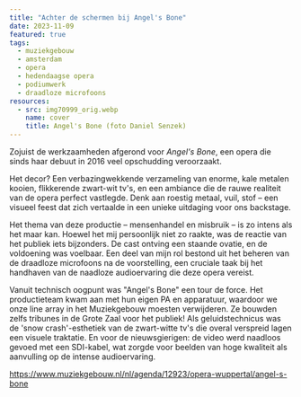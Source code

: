 ```yaml
---
title: "Achter de schermen bij Angel's Bone"
date: 2023-11-09
featured: true
tags:
  - muziekgebouw
  - amsterdam
  - opera
  - hedendaagse opera
  - podiumwerk
  - draadloze microfoons
resources:
  - src: img70999_orig.webp
    name: cover
    title: Angel's Bone (foto Daniel Senzek)
---
```

Zojuist de werkzaamheden afgerond voor _Angel's Bone_, een opera die sinds haar debuut in 2016 veel opschudding veroorzaakt.
<!--more-->
Het decor? Een verbazingwekkende verzameling van enorme, kale metalen kooien, flikkerende zwart-wit tv's, en een ambiance die de rauwe realiteit van de opera perfect vastlegde. Denk aan roestig metaal, vuil, stof – een visueel feest dat zich vertaalde in een unieke uitdaging voor ons backstage.


Het thema van deze productie – mensenhandel en misbruik – is zo intens als het maar kan. Hoewel het mij persoonlijk niet zo raakte, was de reactie van het publiek iets bijzonders. De cast ontving een staande ovatie, en de voldoening was voelbaar. Een deel van mijn rol bestond uit het beheren van de draadloze microfoons na de voorstelling, een cruciale taak bij het handhaven van de naadloze audioervaring die deze opera vereist.

Vanuit technisch oogpunt was "Angel's Bone" een tour de force. Het productieteam kwam aan met hun eigen PA en apparatuur, waardoor we onze line array in het Muziekgebouw moesten verwijderen. Ze bouwden zelfs tribunes in de Grote Zaal voor het publiek! Als geluidstechnicus was de 'snow crash'-esthetiek van de zwart-witte tv's die overal verspreid lagen een visuele traktatie. En voor de nieuwsgierigen: de video werd naadloos gevoed met een SDI-kabel, wat zorgde voor beelden van hoge kwaliteit als aanvulling op de intense audioervaring.

<https://www.muziekgebouw.nl/nl/agenda/12923/opera-wuppertal/angel-s-bone>